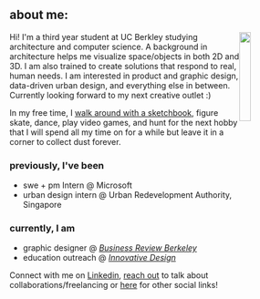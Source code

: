 ## about me:
<img style="float: right;" src="" width="20%" />

Hi! I'm a third year student at UC Berkley studying architecture and computer science. A background in architecture helps me visualize space/objects in both 2D and 3D. I am also trained to create solutions that respond to real, human needs. I am interested in product and graphic design, data-driven urban design, and everything else in between. Currently looking forward to my next creative outlet :)

In my free time, I [walk around with a sketchbook](http://www.urbansketchers.org/), figure skate,  dance, play video games, and hunt for the next hobby that I will spend all my time on for a while but leave it in a corner to collect dust forever.


### previously, I've been
- swe + pm Intern @ Microsoft
- urban design intern @ Urban Redevelopment Authority, Singapore

### currently, I am
- graphic designer @ *[Business Review Berkeley](https://businessreview.berkeley.edu/)*
- education outreach @ *[Innovative Design](https://innovativedesign.club/)*

Connect with me on [Linkedin](https://www.linkedin.com/in/jennylmchen/), [reach out](mailto:jchenlm@gmail.com) to talk about collaborations/freelancing or [here](https://jennychen.design/contact) for other social links!
